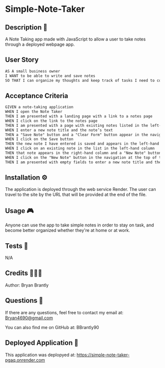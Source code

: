 # Simple-Note-Taker

## Description 🔎

A Note Taking app made with JavaScript to allow a user to take notes through a deployed webpage app.

## User Story

```md
AS A small business owner
I WANT to be able to write and save notes
SO THAT I can organize my thoughts and keep track of tasks I need to complete
```

## Acceptance Criteria

```md
GIVEN a note-taking application
WHEN I open the Note Taker
THEN I am presented with a landing page with a link to a notes page
WHEN I click on the link to the notes page
THEN I am presented with a page with existing notes listed in the left-hand column, plus empty fields to enter a new note title and the note’s text in the right-hand column
WHEN I enter a new note title and the note’s text
THEN a "Save Note" button and a "Clear Form" button appear in the navigation at the top of the page
WHEN I click on the Save button
THEN the new note I have entered is saved and appears in the left-hand column with the other existing notes and the buttons in the navigation disappear
WHEN I click on an existing note in the list in the left-hand column
THEN that note appears in the right-hand column and a "New Note" button appears in the navigation
WHEN I click on the "New Note" button in the navigation at the top of the page
THEN I am presented with empty fields to enter a new note title and the note’s text in the right-hand column and the button disappears
```

## Installation ⚙️

The application is deployed through the web service Render. The user can travel to the site by the URL that will be provided at the end of the file.

## Usage 🎮

Anyone can use the app to take simple notes in order to stay on task, and become better organized whether they're
at home or at work.

## Tests 🧪

N/A

## Credits 🧑‍🤝‍🧑

Author: Bryan Brantly

## Questions 🙋

If there are any questions, feel free to contact my email at: Bryan4690@gmail.com

You can also find me on GitHub at: BBrantly90

## Deployed Application 🚀

This application was deplopyed at: https://simple-note-taker-pgaq.onrender.com
